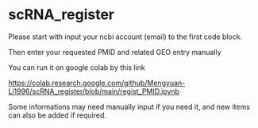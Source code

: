 # scRNA_register

Please start with input your ncbi account (email) to the first code block.

Then enter your requested PMID and related GEO entry manually

You can run it on google colab by this link

https://colab.research.google.com/github/Mengyuan-Li1996/scRNA_register/blob/main/regist_PMID.ipynb

Some informations may need manually input if you need it, and new items can also be added if required.
